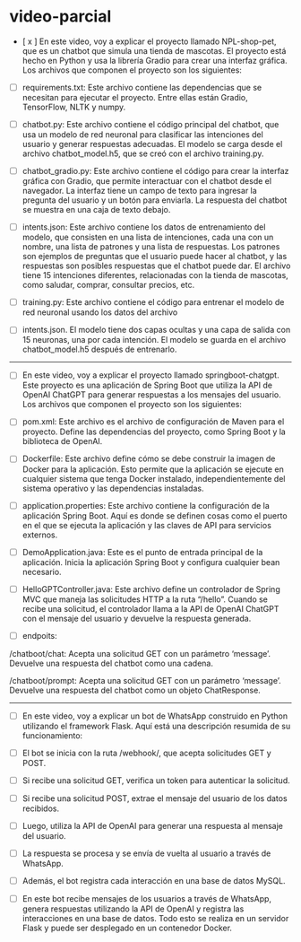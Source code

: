 # video-parcial
- [ x ] En este video, voy a explicar el proyecto llamado NPL-shop-pet, que es un chatbot que simula una tienda de mascotas. El proyecto está hecho en Python y usa la librería Gradio para crear una interfaz gráfica. Los archivos que componen el proyecto son los siguientes:

- [ ] requirements.txt: Este archivo contiene las dependencias que se necesitan para ejecutar el proyecto. Entre ellas están Gradio, TensorFlow, NLTK y numpy.

- [ ] chatbot.py: Este archivo contiene el código principal del chatbot, que usa un modelo de red neuronal para clasificar las intenciones del usuario y generar respuestas adecuadas. El modelo se carga desde el archivo chatbot_model.h5, que se creó con el archivo training.py.

- [ ] chatbot_gradio.py: Este archivo contiene el código para crear la interfaz gráfica con Gradio, que permite interactuar con el chatbot desde el navegador. La interfaz tiene un campo de texto para ingresar la pregunta del usuario y un botón para enviarla. La respuesta del chatbot se muestra en una caja de texto debajo.

- [ ] intents.json: Este archivo contiene los datos de entrenamiento del modelo, que consisten en una lista de intenciones, cada una con un nombre, una lista de patrones y una lista de respuestas. Los patrones son ejemplos de preguntas que el usuario puede hacer al chatbot, y las respuestas son posibles respuestas que el chatbot puede dar. El archivo tiene 15 intenciones diferentes, relacionadas con la tienda de mascotas, como saludar, comprar, consultar precios, etc.

- [ ] training.py: Este archivo contiene el código para entrenar el modelo de red neuronal usando los datos del archivo 

- [ ] intents.json. El modelo tiene dos capas ocultas y una capa de salida con 15 neuronas, una por cada intención. El modelo se guarda en el archivo chatbot_model.h5 después de entrenarlo.

---

- [ ] En este video, voy a explicar el proyecto llamado springboot-chatgpt. Este proyecto es una aplicación de Spring Boot que utiliza la API de OpenAI ChatGPT para generar respuestas a los mensajes del usuario. Los archivos que componen el proyecto son los siguientes:

- [ ] pom.xml: Este archivo es el archivo de configuración de Maven para el proyecto. Define las dependencias del proyecto, como Spring Boot y la biblioteca de OpenAI.

- [ ] Dockerfile: Este archivo define cómo se debe construir la imagen de Docker para la aplicación. Esto permite que la aplicación se ejecute en cualquier sistema que tenga Docker instalado, independientemente del sistema operativo y las dependencias instaladas.

- [ ] application.properties: Este archivo contiene la configuración de la aplicación Spring Boot. Aquí es donde se definen cosas como el puerto en el que se ejecuta la aplicación y las claves de API para servicios externos.

- [ ] DemoApplication.java: Este es el punto de entrada principal de la aplicación. Inicia la aplicación Spring Boot y configura cualquier bean necesario.

- [ ] HelloGPTController.java: Este archivo define un controlador de Spring MVC que maneja las solicitudes HTTP a la ruta “/hello”. Cuando se recibe una solicitud, el controlador llama a la API de OpenAI ChatGPT con el mensaje del usuario y devuelve la respuesta generada.

- [ ] endpoits:

/chatboot/chat: Acepta una solicitud GET con un parámetro ‘message’. Devuelve una respuesta del chatbot como una cadena.

/chatboot/prompt: Acepta una solicitud GET con un parámetro ‘message’. Devuelve una respuesta del chatbot como un objeto ChatResponse.

---

- [ ] En este video, voy a explicar un bot de WhatsApp construido en Python utilizando el framework Flask. Aquí está una descripción resumida de su funcionamiento:

- [ ] El bot se inicia con la ruta /webhook/, que acepta solicitudes GET y POST.

- [ ] Si recibe una solicitud GET, verifica un token para autenticar la solicitud.

- [ ] Si recibe una solicitud POST, extrae el mensaje del usuario de los datos recibidos.

- [ ] Luego, utiliza la API de OpenAI para generar una respuesta al mensaje del usuario.

- [ ] La respuesta se procesa y se envía de vuelta al usuario a través de WhatsApp.

- [ ] Además, el bot registra cada interacción en una base de datos MySQL.

- [ ] En este bot recibe mensajes de los usuarios a través de WhatsApp, genera respuestas utilizando la API de OpenAI y registra las interacciones en una base de datos. Todo esto se realiza en un servidor Flask y puede ser desplegado en un contenedor Docker.